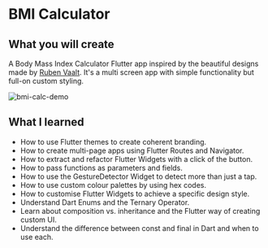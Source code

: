 # BMI Calculator

## What you will create

A Body Mass Index Calculator Flutter app inspired by the beautiful designs made by [Ruben Vaalt](https://dribbble.com/shots/4585382-Simple-BMI-Calculator). It's a multi screen app with simple functionality but full-on custom styling. 

![bmi-calc-demo](https://user-images.githubusercontent.com/50670255/68523390-7cbf3380-0286-11ea-976e-93a9c8101d54.gif)

## What I learned

- How to use Flutter themes to create coherent branding. 
- How to create multi-page apps using Flutter Routes and Navigator.
- How to extract and refactor Flutter Widgets with a click of the button. 
- How to pass functions as parameters and fields.
- How to use the GestureDetector Widget to detect more than just a tap.
- How to use custom colour palettes by using hex codes.
- How to customise Flutter Widgets to achieve a specific design style.
- Understand Dart Enums and the Ternary Operator.
- Learn about composition vs. inheritance and the Flutter way of creating custom UI.
- Understand the difference between const and final in Dart and when to use each.
